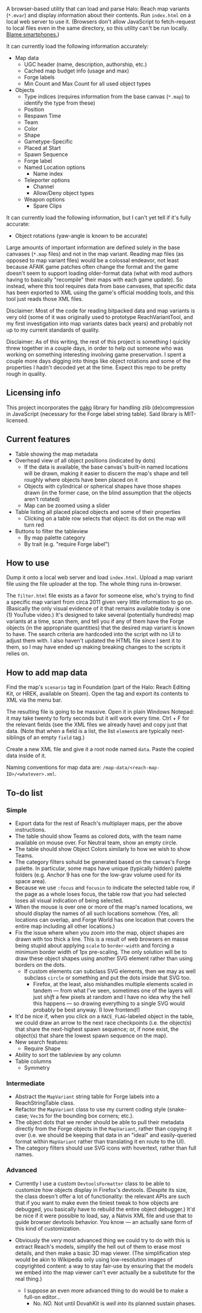 
A browser-based utility that can load and parse Halo: Reach map variants (`*.mvar`) and display information about their contents. Run `index.html` on a local web server to use it. (Browsers don't allow JavaScript to fetch-request to local files even in the same directory, so this utility can't be run locally. [Blame smartphones.](https://www.mozilla.org/en-US/security/advisories/mfsa2019-21/#CVE-2019-11730))

It can currently load the following information accurately:

* Map data
  * UGC header (name, description, authorship, etc.)
  * Cached map budget info (usage and max)
  * Forge labels
  * Min Count and Max Count for all used object types
* Objects
  * Type indices (requires information from the base canvas (`*.map`) to identify the type from these)
  * Position
  * Respawn Time
  * Team
  * Color
  * Shape
  * Gametype-Specific
  * Placed at Start
  * Spawn Sequence
  * Forge label
  * Named Location options
    * Name index
  * Teleporter options
    * Channel
    * Allow/Deny object types
  * Weapon options
    * Spare Clips

It can currently load the following information, but I can't yet tell if it's fully accurate:

* Object rotations (yaw-angle is known to be accurate)

Large amounts of important information are defined solely in the base canvases (`*.map` files) and not in the map variant. Reading map files (as opposed to map variant files) would be a colossal endeavor, not least because AFAIK game patches often change the format and the game doesn't seem to support loading older-format data (what with mod authors having to basically "recompile" their maps with each game update). So instead, where this tool requires data from base canvases, that specific data has been exported to XML using the game's official modding tools, and this tool just reads those XML files.

Disclaimer: Most of the code for reading bitpacked data and map variants is very old (some of it was originally used to prototype ReachVariantTool, and my first investigation into map variants dates back years) and probably not up to my current standards of quality.

Disclaimer: As of this writing, the rest of this project is something I quickly threw together in a couple days, in order to help out someone who was working on something interesting involving game preservation. I spent a couple more days digging into things like object rotations and some of the properties I hadn't decoded yet at the time. Expect this repo to be pretty rough in quality.


## Licensing info

This project incorporates the [pako](https://github.com/nodeca/pako) library for handling zlib (de)compression in JavaScript (necessary for the Forge label string table). Said library is MIT-licensed.


## Current features

* Table showing the map metadata
* Overhead view of all object positions (indicated by dots)
  * If the data is available, the base canvas's built-in named locations will be drawn, making it easier to discern the map's shape and tell roughly where objects have been placed on it
  * Objects with cylindrical or spherical shapes have those shapes drawn (in the former case, on the blind assumption that the objects aren't rotated)
  * Map can be zoomed using a slider
* Table listing all placed placed objects and some of their properties
  * Clicking on a table row selects that object: its dot on the map will turn red
* Buttons to filter the tableview
  * By map palette category
  * By trait (e.g. "require Forge label")


## How to use

Dump it onto a local web server and load `index.html`. Upload a map variant file using the file uploader at the top. The whole thing runs in-browser.

The `filter.html` file exists as a favor for someone else, who's trying to find a specific map variant from circa 2011 given very little information to go on. (Basically the only visual evidence of it that remains available today is one (1) YouTube video.) It's designed to take several (potentially hundreds) map variants at a time, scan them, and tell you if any of them have the Forge objects (in the appropriate quantities) that the desired map variant is known to have. The search criteria are hardcoded into the script with no UI to adjust them with. I also haven't updated the HTML file since I sent it to them, so I may have ended up making breaking changes to the scripts it relies on.


## How to add map data

Find the map's `scenario` tag in Foundation (part of the Halo: Reach Editing Kit, or HREK, available on Steam). Open the tag and export its contents to XML via the menu bar.

The resulting file is going to be massive. Open it in plain Windows Notepad: it may take twenty to forty seconds but it will work every time. Ctrl + F for the relevant fields (see the XML files we already have) and copy just that data. (Note that when a field is a list, the list `element`s are typically next-siblings of an empty `field` tag.)

Create a new XML file and give it a root node named `data`. Paste the copied data inside of it.

Naming conventions for map data are: `/map-data/<reach-map-ID>/<whatever>.xml`.


## To-do list

### Simple

* Export data for the rest of Reach's multiplayer maps, per the above instructions.
* The table should show Teams as colored dots, with the team name available on mouse over. For Neutral team, show an empty circle.
* The table should show Object Colors similarly to how we wish to show Teams.
* The category filters sohuld be generated based on the canvas's Forge palette. In particular, some maps have unique (typically hidden) palette folders (e.g. Anchor 9 has one for the low-grav volume used for its space area).
* Because we use `:focus` and `focusin` to indicate the selected table row, if the page as a whole loses focus, the table row that you had selected loses all visual indication of being selected.
* When the mouse is over one or more of the map's named locations, we should display the names of all such locations somehow. (Yes, all: locations can overlap, and Forge World has one location that covers the entire map including all other locations.)
* Fix the issue where when you zoom into the map, object shapes are drawn with too thick a line. This is a result of web browsers en masse being stupid about applying `scale` to `border-width` and forcing a minimum border width of 1px pre-scaling. The only solution will be to draw these object shapes using another SVG element rather than using borders on the dots.
  * If custom elements can subclass SVG elements, then we may as well subclass `circle` or something and put the dots inside that SVG too.
    * Firefox, at the least, also mishandles multiple elements scaled in tandem &mdash; from what I've seen, sometimes one of the layers will just *shift* a few pixels at random and I have no idea why the hell this happens &mdash; so drawing everything to a single SVG would probably be best anyway. (I love frontend!)
* It'd be nice if, when you click on a `RACE_FLAG`-labeled object in the table, we could draw an arrow to the next race checkpoints (i.e. the object(s) that share the next-highest spawn sequence; or, if none exist, the object(s) that share the lowest spawn sequence on the map).
* New search features:
  * Require Shape
* Ability to sort the tableview by any column
* Table columns
  * Symmetry

### Intermediate

* Abstract the `MapVariant` string table for Forge labels into a ReachStringTable class.
* Refactor the `MapVariant` class to use my current coding style (snake-case; `Vec3`s for the bounding box corners; etc.).
* The object dots that we render should be able to pull their metadata directly from the Forge objects in the `MapVariant`, rather than copying it over (i.e. we should be keeping that data in an "ideal" and easily-queried format within `MapVariant` rather than translating it en route to the UI).
* The category filters should use SVG icons with hovertext, rather than full names.

### Advanced

* Currently I use a custom `DevtoolsFormatter` class to be able to customize how objects display in Firefox's devtools. (Despite its size, the class doesn't offer a lot of functionality: the relevant APIs are such that if you want to make even the tiniest tweak to how objects are debugged, you basically have to rebuild the entire object debugger.) It'd be nice if it were possible to load, say, a Natvis XML file and use that to guide browser devtools behavior. You know &mdash; an actually sane form of this kind of customization.

* Obviously the *very* most advanced thing we could try to do with this is extract Reach's models, simplify the hell out of them to erase most details, and then make a basic 3D map viewer. (The simplification step would be akin to Wikipedia only using low-resolution images of copyrighted content: a way to stay fair-use by ensuring that the models we embed into the map viewer can't ever actually be a substitute for the real thing.)
  * I suppose an even more advanced thing to do would be to make a full-on editor...
    * No. *NO.* Not until DovahKit is *well into* its planned sustain phases.